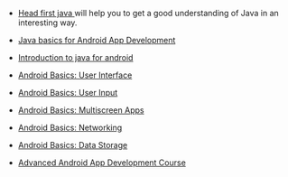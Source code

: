 * [Head first java 
](files/head-first-java-2nd-edition.pdf?raw=true) will help you to get a good understanding of Java in an interesting way.

* [Java basics for Android App Development](http://blog.teamtreehouse.com/java-basics-for-android-development-part-1)

* [Introduction to java for android](https://code.tutsplus.com/tutorials/learn-java-for-android-development-introduction-to-java--mobile-2604)

* [Android Basics: User Interface](https://www.udacity.com/course/android-basics-user-interface--ud834)

* [Android Basics: User Input](https://www.udacity.com/course/android-basics-user-input--ud836)

* [Android Basics: Multiscreen Apps](https://www.udacity.com/course/android-basics-multiscreen-apps--ud839)

* [Android Basics: Networking](https://www.udacity.com/course/android-basics-networking--ud843)

* [Android Basics: Data Storage](https://www.udacity.com/course/android-basics-data-storage--ud845)

* [Advanced Android App Development Course](https://www.udacity.com/course/advanced-android-app-development--ud855)

